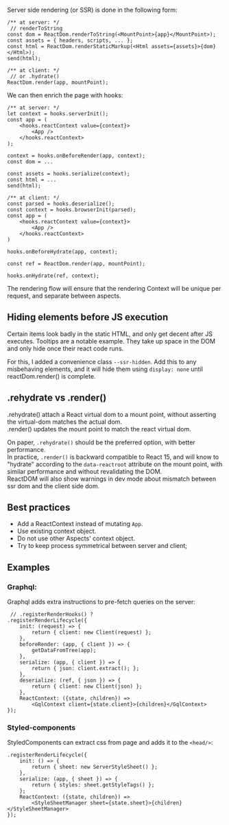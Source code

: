 Server side rendering (or SSR) is done in the following form:

```tsx
/** at server: */
 // renderToString
const dom = ReactDom.renderToString(<MountPoint>{app}</MountPoint>);
const assets = { headers, scripts, ... };
const html = ReactDom.renderStaticMarkup(<Html assets={assets}>{dom}</Html>);
send(html);

/** at client: */
 // or .hydrate()
ReactDom.render(app, mountPoint);
```

We can then enrich the page with hooks:

```tsx
/** at server: */
let context = hooks.serverInit();
const app = (
	<hooks.reactContext value={context}>
		<App />
	</hooks.reactContext>
);

context = hooks.onBeforeRender(app, context);
const dom = ...

const assets = hooks.serialize(context);
const html = ...
send(html);

/** at client: */
const parsed = hooks.deserialize();
const context = hooks.browserInit(parsed);
const app = (
	<hooks.reactContext value={context}>
		<App />
	</hooks.reactContext>
)

hooks.onBeforeHydrate(app, context);

const ref = ReactDom.render(app, mountPoint);

hooks.onHydrate(ref, context);
```

The rendering flow will ensure that the rendering Context will be unique per request, and separate between aspects.

## Hiding elements before JS execution

Certain items look badly in the static HTML, and only get decent after JS executes. Tooltips are a notable example. They take up space in the DOM and only hide once their react code runs.

For this, I added a convenience class `--ssr-hidden`. Add this to any misbehaving elements, and it will hide them using `display: none` until reactDom.render() is complete.

## .rehydrate vs .render()

.rehydrate() attach a React virtual dom to a mount point, without asserting the virtual-dom matches the actual dom.  
.render() updates the mount point to match the react virtual dom.

On paper, `.rehydrate()` should be the preferred option, with better performance.  
In practice, `.render()` is backward compatible to React 15, and will know to "hydrate" according to the `data-reactroot` attribute on the mount point, with similar performance and without revalidating the DOM.  
ReactDOM will also show warnings in dev mode about mismatch between ssr dom and the client side dom.

## Best practices

- Add a ReactContext instead of mutating `App`.
- Use existing context object.
- Do not use other Aspects' context object.
- Try to keep process symmetrical between server and client;

## Examples

### Graphql:
Graphql adds extra instructions to pre-fetch queries on the server:

```tsx
 // .registerRenderHooks() ?
.registerRenderLifecycle({
	init: (request) => {
		return { client: new Client(request) };
	},
	beforeRender: (app, { client }) => {
		getDataFromTree(app);
	},
	serialize: (app, { client }) => {
		return { json: client.extract(); };
	},
	deserialize: (ref, { json }) => {
		return { client: new Client(json) };
	},
	ReactContext: ({state, children}) =>
		<GqlContext client={state.client}>{children}</GqlContext>
});
```

### Styled-components
StyledComponents can extract css from page and adds it to the `<head/>`:

```tsx
.registerRenderLifecycle({
	init: () => {
		return { sheet: new ServerStyleSheet() };
	},
	serialize: (app, { sheet }) => {
		return { styles: sheet.getStyleTags() };
	};
	ReactContext: ({state, children}) =>
		<StyleSheetManager sheet={state.sheet}>{children}</StyleSheetManager>
});
```
